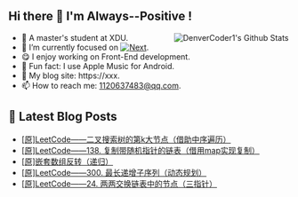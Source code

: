 ## Hi there 👋 I'm Always--Positive !
<div>
  <img alt="DenverCoder1's Github Stats" src="https://denvercoder1-github-readme-stats.vercel.app/api?username=qq1120637483&show_icons=true&count_private=true&theme=react&hide_border=true&hide_title=true&bg_color=1F222E&title_color=F85D7F&icon_color=F8D866" align= "right" />

- 🎒 A master's student at XDU. 
- 🔬 I’m currently focused on [![Next](https://img.shields.io/badge/-Next-brightgreen)](https://). 
- 😋 I enjoy working on Front-End development.
- 🎵 Fun fact: I use Apple Music for Android.
- 📝 My blog site: https://xxx.
- 📫 How to reach me:  1120637483@qq.com.
</div>  


## 📕 Latest Blog Posts

<!-- BLOG-POST-LIST:START -->
- [[原]LeetCode——二叉搜索树的第k大节点（借助中序遍历）](https://blog.csdn.net/sinat_41696687/article/details/125367441)
- [[原]LeetCode——138. 复制带随机指针的链表（借用map实现复制）](https://blog.csdn.net/sinat_41696687/article/details/125352563)
- [[原]嵌套数组反转（递归）](https://blog.csdn.net/sinat_41696687/article/details/125292450)
- [[原]LeetCode——300. 最长递增子序列（动态规划）](https://blog.csdn.net/sinat_41696687/article/details/125273428)
- [[原]LeetCode——24. 两两交换链表中的节点（三指针）](https://blog.csdn.net/sinat_41696687/article/details/125219280)
<!-- BLOG-POST-LIST:END -->









